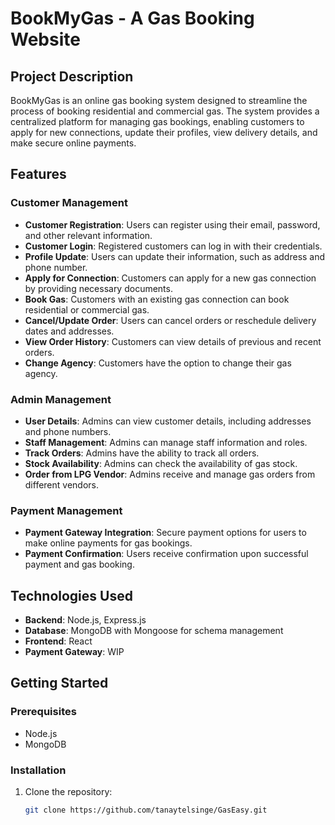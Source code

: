 # BookMyGas - A Gas Booking Website

## Project Description

BookMyGas is an online gas booking system designed to streamline the process of booking residential and commercial gas. The system provides a centralized platform for managing gas bookings, enabling customers to apply for new connections, update their profiles, view delivery details, and make secure online payments.

## Features

### Customer Management
- **Customer Registration**: Users can register using their email, password, and other relevant information.
- **Customer Login**: Registered customers can log in with their credentials.
- **Profile Update**: Users can update their information, such as address and phone number.
- **Apply for Connection**: Customers can apply for a new gas connection by providing necessary documents.
- **Book Gas**: Customers with an existing gas connection can book residential or commercial gas.
- **Cancel/Update Order**: Users can cancel orders or reschedule delivery dates and addresses.
- **View Order History**: Customers can view details of previous and recent orders.
- **Change Agency**: Customers have the option to change their gas agency.

### Admin Management
- **User Details**: Admins can view customer details, including addresses and phone numbers.
- **Staff Management**: Admins can manage staff information and roles.
- **Track Orders**: Admins have the ability to track all orders.
- **Stock Availability**: Admins can check the availability of gas stock.
- **Order from LPG Vendor**: Admins receive and manage gas orders from different vendors.

### Payment Management
- **Payment Gateway Integration**: Secure payment options for users to make online payments for gas bookings.
- **Payment Confirmation**: Users receive confirmation upon successful payment and gas booking.

## Technologies Used
- **Backend**: Node.js, Express.js
- **Database**: MongoDB with Mongoose for schema management
- **Frontend**: React
- **Payment Gateway**: WIP

## Getting Started

### Prerequisites
- Node.js
- MongoDB

### Installation

1. Clone the repository:
   ```bash
   git clone https://github.com/tanaytelsinge/GasEasy.git
